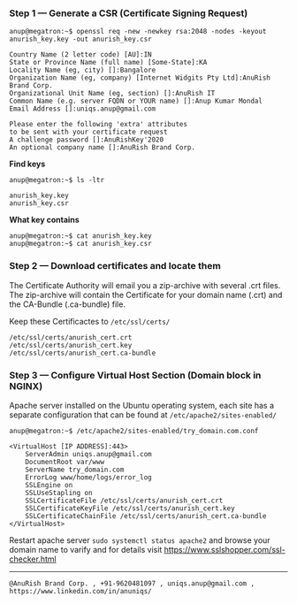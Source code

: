 

### Step 1 — Generate a CSR (Certificate Signing Request)


`anup@megatron:~$ openssl req -new -newkey rsa:2048 -nodes -keyout anurish_key.key -out anurish_key.csr`
```
Country Name (2 letter code) [AU]:IN
State or Province Name (full name) [Some-State]:KA
Locality Name (eg, city) []:Bangalore
Organization Name (eg, company) [Internet Widgits Pty Ltd]:AnuRish Brand Corp.
Organizational Unit Name (eg, section) []:AnuRish IT     
Common Name (e.g. server FQDN or YOUR name) []:Anup Kumar Mondal
Email Address []:uniqs.anup@gmail.com

Please enter the following 'extra' attributes
to be sent with your certificate request
A challenge password []:AnuRishKey'2020
An optional company name []:AnuRish Brand Corp.   
```

**Find keys**

`anup@megatron:~$ ls -ltr`  
```
anurish_key.key  
anurish_key.csr  
```  

**What key contains**

`anup@megatron:~$ cat anurish_key.key`  
`anup@megatron:~$ cat anurish_key.csr`


### Step 2 — Download certificates and locate them
The Certificate Authority will email you a zip-archive with several .crt files.
The zip-archive will contain the Certificate for your domain name (.crt) and the CA-Bundle (.ca-bundle) file.

Keep these Certificactes to `/etc/ssl/certs/`

```
/etc/ssl/certs/anurish_cert.crt
/etc/ssl/certs/anurish_cert.key
/etc/ssl/certs/anurish_cert.ca-bundle
```

### Step 3 — Configure Virtual Host Section (Domain block in NGINX)
Apache server installed on the Ubuntu operating system, each site has a separate configuration that can be found at `/etc/apache2/sites-enabled/`  

`anup@megatron:~$ /etc/apache2/sites-enabled/try_domain.com.conf`

```
<VirtualHost [IP ADDRESS]:443>
	ServerAdmin uniqs.anup@gmail.com
	DocumentRoot var/www
	ServerName try_domain.com
	ErrorLog www/home/logs/error_log
	SSLEngine on
	SSLUseStapling on
	SSLCertificateFile /etc/ssl/certs/anurish_cert.crt
	SSLCertificateKeyFile /etc/ssl/certs/anurish_cert.key
	SSLCertificateChainFile /etc/ssl/certs/anurish_cert.ca-bundle
</VirtualHost> 
```
Restart apache server `sudo systemctl status apache2` and browse your domain name to varify and for details visit https://www.sslshopper.com/ssl-checker.html

<hr />

`@AnuRish Brand Corp. , +91-9620481097 , uniqs.anup@gmail.com , https://www.linkedin.com/in/anuniqs/`
